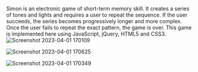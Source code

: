 Simon is an electronic game of short-term memory skill. It creates a series of tones and lights and requires a user to repeat the sequence. If the user succeeds, the series becomes progressively longer and more complex. Once the user fails to repeat the exact pattern, the game is over. This game is implemented here using JavaScript, jQuery, HTML5 and CSS3.
![Screenshot 2023-04-01 170109](https://user-images.githubusercontent.com/101689725/229286578-505245ea-72fa-4489-9030-2e02dd787e63.png)

![Screenshot 2023-04-01 170625](https://user-images.githubusercontent.com/101689725/229286585-aecdae15-b70f-43db-affa-94cc85e6e7df.png)

![Screenshot 2023-04-01 170349](https://user-images.githubusercontent.com/101689725/229286590-1e9ca102-481e-43b9-862b-5323bacb023f.png)

